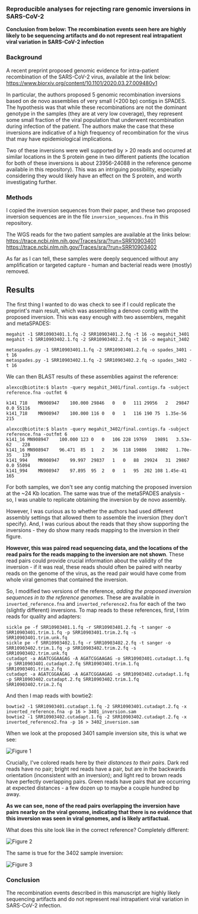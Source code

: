 ### Reproducible analyses for rejecting rare genomic inversions in SARS-CoV-2

**Conclusion from below: The recombination events seen here are highly likely to be sequencing artifacts and do not represent real intrapatient viral variation in SARS-CoV-2 infection**

### Background

A recent preprint proposed genomic evidence for intra-patient recombination of the SARS-CoV-2 virus, available at the link below:
https://www.biorxiv.org/content/10.1101/2020.03.27.009480v1

In particular, the authors proposed 5 genomic recombination inversions based on de novo assemblies of very small (<200 bp) contigs in SPADES. The hypothesis was that while these recombinations are not the dominant genotype in the samples (they are at very low coverage), they represent some small fraction of the viral population that underwent recombination during infection of the patient. The authors make the case that these inversions are indicative of a high frequency of recombination for the virus that may have epidemiological implications.

Two of these inversions were well supported by > 20 reads and occurred at similar locations in the S protein gene in two different patients (the location for both of these inversions is about 23956-24088 in the reference genome available in this repository). This was an intriguing possibility, especially considering they would likely have an effect on the S protein, and worth investigating further.

### Methods

I copied the inversion sequences from their paper, and these two proposed inversion sequences are in the file `inversion_sequences.fna` in this repository.

The WGS reads for the two patient samples are available at the links below:
https://trace.ncbi.nlm.nih.gov/Traces/sra/?run=SRR10903401
https://trace.ncbi.nlm.nih.gov/Traces/sra/?run=SRR10903402

As far as I can tell, these samples were deeply sequenced without any amplification or targeted capture - human and bacterial reads were (mostly) removed. 

## Results

The first thing I wanted to do was check to see if I could replicate the preprint's main result, which was assembling a denovo contig with the proposed inversion. This was easy enough with two assemblers, megahit and metaSPADES:
```
megahit -1 SRR10903401.1.fq -2 SRR10903401.2.fq -t 16 -o megahit_3401
megahit -1 SRR10903402.1.fq -2 SRR10903402.2.fq -t 16 -o megahit_3402

metaspades.py -1 SRR10903401.1.fq -2 SRR10903401.2.fq -o spades_3401 -t 16
metaspades.py -1 SRR10903402.1.fq -2 SRR10903402.2.fq -o spades_3402 -t 16
```

We can then BLAST results of these assemblies against the reference:

```
alexcc@biotite:$ blastn -query megahit_3401/final.contigs.fa -subject reference.fna -outfmt 6

k141_718	MN908947	100.000	29846	0	0	111	29956	2	29847	0.0	55116
k141_718	MN908947	100.000	116	0	0	1	116	190	75	1.35e-56	215
```

```
alexcc@biotite:$ blastn -query megahit_3402/final.contigs.fa -subject reference.fna -outfmt 6
k141_16	MN908947	100.000	123	0	0	106	228	19769	19891	3.53e-62	228
k141_16	MN908947	96.471	85	1	2	36	118	19886	19802	1.70e-35	139
k141_994	MN908947	99.997	29837	1	0	88	29924	31	29867	0.0	55094
k141_994	MN908947	97.895	95	2	0	1	95	202	108	1.45e-41	165
```

For both samples, we don't see any contig matching the proposed inversion at the ~24 Kb location. The same was true of the metaSPADES analysis - so, I was unable to replicate obtaining the inversion by de novo assembly.

However, I was curious as to whether the authors had used different assembly settings that allowed them to assemble the inversion (they don't specify). And, I was curious about the reads that they show supporting the inversions - they do show many reads mapping to the inversion in their figure. 

**However, this was paired read sequencing data, and the locations of the read pairs for the reads mapping to the inversion are not shown**. These read pairs could provide crucial information about the validity of the inversion - if it was real, these reads should often be paired with nearby reads on the genome of the virus, as the read pair would have come from whole viral genomes that contained the inversion.

So, I modified two versions of the reference, *adding the proposed inversion sequences in to the reference genomes*. These are available in `inverted_reference.fna` and `inverted_reference2.fna` for each of the two (slightly different) inversions. To map reads to these references, first, I trim reads for quality and adapters:
```
sickle pe -f SRR10903401.1.fq -r SRR10903401.2.fq -t sanger -o SRR10903401.trim.1.fq -p SRR10903401.trim.2.fq -s SRR10903401.trim.unk.fq
sickle pe -f SRR10903402.1.fq -r SRR10903402.2.fq -t sanger -o SRR10903402.trim.1.fq -p SRR10903402.trim.2.fq -s SRR10903402.trim.unk.fq
cutadapt -a AGATCGGAAGAG -A AGATCGGAAGAG -o SRR10903401.cutadapt.1.fq -p SRR10903401.cutadapt.2.fq SRR10903401.trim.1.fq SRR10903401.trim.2.fq
cutadapt -a AGATCGGAAGAG -A AGATCGGAAGAG -o SRR10903402.cutadapt.1.fq -p SRR10903402.cutadapt.2.fq SRR10903402.trim.1.fq SRR10903402.trim.2.fq
```

And then I map reads with bowtie2:
```
bowtie2 -1 SRR10903401.cutadapt.1.fq -2 SRR10903401.cutadapt.2.fq -x inverted_reference.fna -p 16 > 3401_inversion.sam
bowtie2 -1 SRR10903402.cutadapt.1.fq -2 SRR10903402.cutadapt.2.fq -x inverted_reference2.fna -p 16 > 3402_inversion.sam
```

[Figure1]: 3401_inversion.png
[Figure2]: 3401_ref.png
[Figure3]: 3402_inversion.png


When we look at the proposed 3401 sample inversion site, this is what we see:

![Figure 1][Figure1]


Crucially, I've colored reads here by their *distances to their pairs*. Dark red reads have no pair; bright red reads have a pair, but are in the backwards orientation (inconsistent with an inversion); and light red to brown reads have perfectly overlapping pairs. Green reads have pairs that are occurring at expected distances - a few dozen up to maybe a couple hundred bp away. 

**As we can see, none of the read pairs overlapping the inversion have pairs nearby on the viral genome, indicating that there is no evidence that this inversion was seen in viral genomes, and is likely artifactual.**

What does this site look like in the correct reference? Completely different:

![Figure 2][Figure2]

The same is true for the 3402 sample inversion:

![Figure 3][Figure3]

### Conclusion

The recombination events described in this manuscript are highly likely sequencing artifacts and do not represent real intrapatient viral variation in SARS-CoV-2 infection. 
